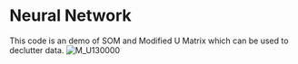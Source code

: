 # Neural Network
This code is an demo of SOM and Modified U Matrix which can be used to declutter data. 
![M_U130000](https://user-images.githubusercontent.com/113130167/208976332-b974cb81-a8a3-4f17-84aa-3204446a9b13.png)
